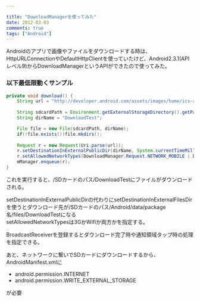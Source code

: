 ```yaml
---

title: "DownloadManagerを使ってみた"
date: 2012-03-03
comments: true
tags: ["Android"]
---
```

Androidのアプリで画像やファイルをダウンロードする時は、HttpURLConnectionやDefaultHttpClientを使っていたけど、Android2.3.1(APIレベル9)からDownloadManagerというAPIができたので使ってみた。

<!--more-->

### 以下最低限動くサンプル

```java
private void download() {
    String url = "http://developer.android.com/assets/images/home/ics-android.png"
    
    String sdcardPath = Environment.getExternalStorageDirectory().getPath();
    String dirName = "DownloadTest";

    File file = new File(sdcardPath, dirName);
    if(!file.exists())file.mkdirs();
    
    Request r = new Request(Uri.parse(url));
    r.setDestinationInExternalPublicDir(dirName, System.currentTimeMillis() + ".png");
    r.setAllowedNetworkTypes(DownloadManager.Request.NETWORK_MOBILE | DownloadManager.Request.NETWORK_WIFI);
    mManager.enqueue(r);
}
```

これを実行すると、/SDカードのパス/DownloadTestにファイルがダウンロードされる。

setDestinationInExternalPublicDirの代わりにsetDestinationInExternalFilesDirを使うとダウンロード先が/SDカードのパス/Android/data/package名/files/DownloadTestになる    
setAllowedNetworkTypesは3GかWifiか両方かを指定する。

BroadcastReceiverを登録するとダウンロード完了時や通知領域タップ時の処理を指定できる。

あと、ネットワークに繋いでSDカードにダウンロードするから、AndroidManifest.xmlに

+ android.permission.INTERNET
+ android.permission.WRITE_EXTERNAL_STORAGE

が必要



